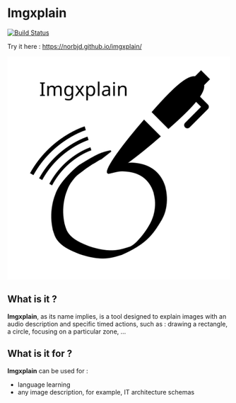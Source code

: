 # Imgxplain

[![Build Status](https://travis-ci.com/norbjd/imgxplain.svg?branch=master)](https://travis-ci.com/norbjd/imgxplain)

Try it here : https://norbjd.github.io/imgxplain/

![](logo.svg)

## What is it ?

**Imgxplain**, as its name implies, is a tool designed to explain images with an audio description and specific timed actions, such as : drawing a rectangle, a circle, focusing on a particular zone, ...

## What is it for ?

**Imgxplain** can be used for :

- language learning
- any image description, for example, IT architecture schemas
